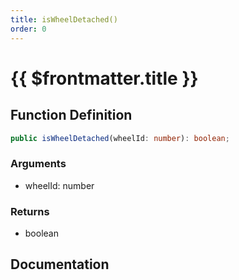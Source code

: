 ```yaml
---
title: isWheelDetached()
order: 0
---
```


# {{ $frontmatter.title }}

## Function Definition

```ts
public isWheelDetached(wheelId: number): boolean;
```

### Arguments

* wheelId: number

### Returns

* boolean

## Documentation

<!--@include: ./parts/isWheelDetached.md-->
